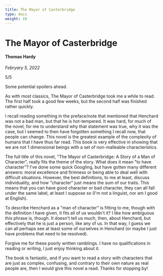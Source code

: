 ```yaml
---
title: The Mayor of Casterbridge
type: docs
weight: 10
---
```


# The Mayor of Casterbridge

#### Thomas Hardy

*Febryary 5, 2022*  

5/5  

Some potential spoilers ahead.

As with most classics, The Mayor of Casterbridge took me a while to read. The first half took a good 
few weeks, but the second half was finished rather quickly.  

I recall reading something in the preface/note that mentioned that Henchard was not a bad man, but that 
he is hot-tempered. It was hard, for much of the novel, for me to understand why that statement was true, 
why it was the case, but I seemed to then have forgotten something I recall now, that people can change. 
This novel is the greatest example of the complexity of humans that I have thus far read. This book is very 
effective in showing that we are not 1 dimensional beings with a set of non-malleable characteristics.  

The full title of this novel, "The Mayor of Casterbridge: A Story of a Man of Character", really fits the 
theme of the story. What does it mean "to have character"? I've done some quick Googling, but have gotten 
many different answers: moral excellence and firmness or being able to deal well with difficult situations. 
However, the best definitions, to me at least, discuss individuality, and how "character" just means the 
sum of our traits. This means that you can have good character or bad character, they can all fall under 
the same label, at least I suppose so (I'm not a linguist, nor am I good at English).  

To describe Henchard as a "man of character" is fitting to me, though with the definition I have given, 
it fits all of us wouldn't it? I like how ambiguous this phrase is, though. It doesn't tell us much, 
then, about Henchard, but effectively that he is just a person, like any of us. In that way, I guess we can 
all perhaps see at least some of ourselves in Henchard (or maybe I just have problems that need to be resolved).  

Forgive me for these poorly written ramblings. I have no qualifications in reading or writing, I just enjoy 
thinking about it.  

The book is fantastic, and if you want to read a story with characters that are just as complex, confusing, 
and contrary to their own nature as real people are, then I would give this novel a read. Thanks for stopping by!  